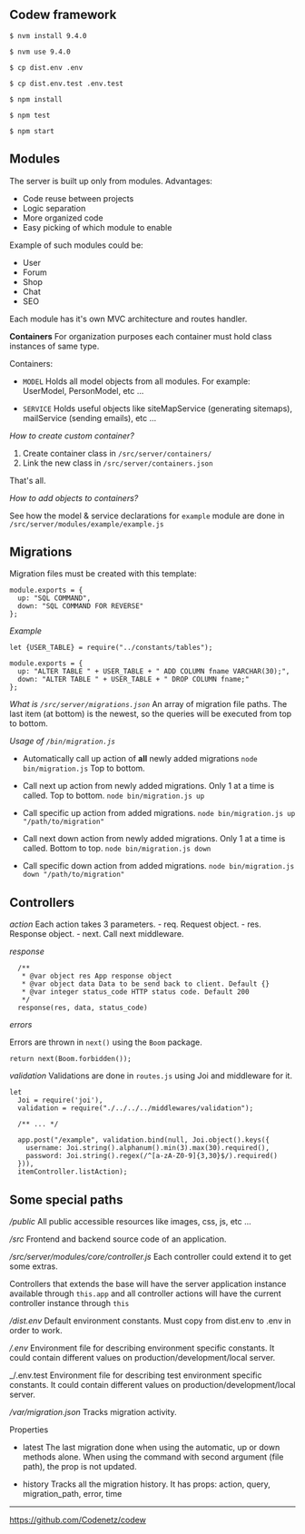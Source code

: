 **Codew framework**
---

```
$ nvm install 9.4.0 
```

```
$ nvm use 9.4.0
```

```
$ cp dist.env .env
```

```
$ cp dist.env.test .env.test
```

```
$ npm install
```

```
$ npm test
```

```
$ npm start
```

**Modules**
---

The server is built up only from modules.
Advantages: 
- Code reuse between projects
- Logic separation
- More organized code
- Easy picking of which module to enable
 
Example of such modules could be:
- User
- Forum
- Shop
- Chat
- SEO

Each module has it's own MVC architecture and routes handler.

**Containers**
For organization purposes each container must hold class instances of same type.

Containers:

- `MODEL`
Holds all model objects from all modules. For example: UserModel, PersonModel, etc ...

- `SERVICE`
Holds useful objects like siteMapService (generating sitemaps), mailService (sending emails), etc ...

_How to create custom container?_

1. Create container class in `/src/server/containers/`
2. Link the new class in `/src/server/containers.json`

That's all.

_How to add objects to containers?_

See how the model & service declarations for `example` module are done in `/src/server/modules/example/example.js` 


**Migrations**
---

Migration files must be created with this template:

```
module.exports = {
  up: "SQL COMMAND",
  down: "SQL COMMAND FOR REVERSE"
};
```

_Example_

```
let {USER_TABLE} = require("../constants/tables");

module.exports = {
  up: "ALTER TABLE " + USER_TABLE + " ADD COLUMN fname VARCHAR(30);",
  down: "ALTER TABLE " + USER_TABLE + " DROP COLUMN fname;"
};
```

_What is `/src/server/migrations.json`_ 
An array of migration file paths. The last item (at bottom) is the newest, so the queries will be executed from top to bottom.
 
_Usage of `/bin/migration.js`_

 - Automatically call up action of __all__ newly added migrations
```node bin/migration.js``` Top to bottom.

 - Call next up action from newly added migrations. Only 1 at a time is called. Top to bottom.
```node bin/migration.js up```

 - Call specific up action from added migrations.
```node bin/migration.js up "/path/to/migration"```

 - Call next down action from newly added migrations. Only 1 at a time is called. Bottom to top.
```node bin/migration.js down```

 - Call specific down action from added migrations.
```node bin/migration.js down "/path/to/migration"```

**Controllers**
---

_action_ 
Each action takes 3 parameters.
    - req. Request object.
    - res. Response object.
    - next. Call next middleware.

_response_ 

```
  /**
   * @var object res App response object
   * @var object data Data to be send back to client. Default {}
   * @var integer status_code HTTP status code. Default 200
   */
  response(res, data, status_code)
```

_errors_

Errors are thrown in `next()` using the `Boom` package.

```
return next(Boom.forbidden());
```

_validation_
Validations are done in `routes.js` using Joi and middleware for it.

```
let
  Joi = require('joi'),
  validation = require("./../../../middlewares/validation");

  /** ... */

  app.post("/example", validation.bind(null, Joi.object().keys({
    username: Joi.string().alphanum().min(3).max(30).required(),
    password: Joi.string().regex(/^[a-zA-Z0-9]{3,30}$/).required()
  })),
  itemController.listAction);
```

**Some special paths**
---

_/public_
All public accessible resources like images, css, js, etc ...

_/src_
Frontend and backend source code of an application.

_/src/server/modules/core/controller.js_
Each controller could extend it to get some extras.

Controllers that extends the base will have the server application instance available through `this.app` 
and all controller actions will have the current controller instance through `this`

_/dist.env_
Default environment constants.
Must copy from dist.env to .env in order to work.
 
_/.env_
Environment file for describing environment specific constants.
It could contain different values on production/development/local server.

_/.env.test
Environment file for describing test environment specific constants.
It could contain different values on production/development/local server.

_/var/migration.json_
Tracks migration activity.

Properties

- latest
The last migration done when using the automatic, up or down methods alone.
When using the command with second argument (file path), the prop is not updated.

- history
Tracks all the migration history. It has props: action, query, migration_path, error, time

---

https://github.com/Codenetz/codew
